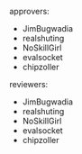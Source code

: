 approvers:
- JimBugwadia
- realshuting
- NoSkillGirl
- evalsocket
- chipzoller

reviewers:
- JimBugwadia
- realshuting
- NoSkillGirl
- evalsocket
- chipzoller
